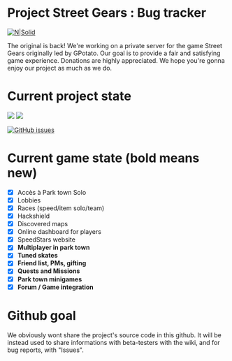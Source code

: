 # Project Street Gears : Bug tracker

[![N|Solid](https://streetgears.eu/forum/images/igame/logo.png)](https://streetgears.eu)

The original is back! We're working on a private server for the game Street Gears originally led by GPotato. Our goal is to provide a fair and satisfying game experience. Donations are highly appreciated. We hope you're gonna enjoy our project as much as we do.


# Current project state

 [![](https://img.shields.io/badge/OPEN_BETA-CLOSED-red.svg?style=for-the-badge)]()
 [![](https://img.shields.io/badge/CLOSED_BETA-CLOSED-red.svg?style=for-the-badge)]()
 
[![GitHub issues](https://img.shields.io/badge/ISSUES-0-yellow.svg?style=for-the-badge)](https://github.com/projectstreetgears/psg_game)


# Current game state (__bold__ means new)
- [x] Accès à Park town Solo
- [x] Lobbies
- [x] Races (speed/item solo/team)
- [x] Hackshield
- [x] Discovered maps
- [x] Online dashboard for players
- [x] SpeedStars website
- [x] __Multiplayer in park town__
- [x] __Tuned skates__
- [x] __Friend list, PMs, gifting__
- [x] __Quests and Missions__
- [x] __Park town minigames__
- [x] __Forum / Game integration__

# Github goal

We obviously wont share the project's source code in this github. It will be instead used to share informations with beta-testers with the wiki, and for bug reports, with "Issues".
